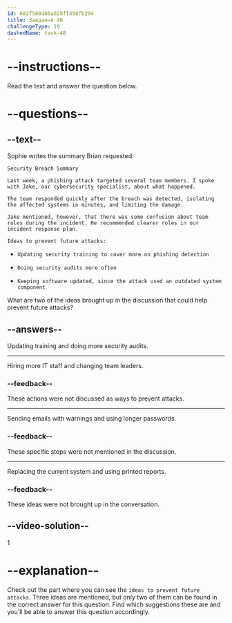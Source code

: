 ```yaml
---
id: 682f500466a028ff450fb294
title: Завдання 48
challengeType: 19
dashedName: task-48
---
```


<!-- READING -->

# --instructions--

Read the text and answer the question below.

# --questions--

## --text--

Sophie writes the summary Brian requested:

`Security Breach Summary`

`Last week, a phishing attack targeted several team members. I spoke with Jake, our cybersecurity specialist, about what happened.`

`The team responded quickly after the breach was detected, isolating the affected systems in minutes, and limiting the damage.`

`Jake mentioned, however, that there was some confusion about team roles during the incident. He recommended clearer roles in our incident response plan.`

`Ideas to prevent future attacks:`

- `Updating security training to cover more on phishing detection`

- `Doing security audits more often`

- `Keeping software updated, since the attack used an outdated system component`

What are two of the ideas brought up in the discussion that could help prevent future attacks?

## --answers--

Updating training and doing more security audits.

---

Hiring more IT staff and changing team leaders.

### --feedback--

These actions were not discussed as ways to prevent attacks.

---

Sending emails with warnings and using longer passwords.

### --feedback--

These specific steps were not mentioned in the discussion.

---

Replacing the current system and using printed reports.

### --feedback--

These ideas were not brought up in the conversation.

## --video-solution--

1

# --explanation--

Check out the part where you can see the `ideas to prevent future attacks`. Three ideas are mentioned, but only two of them can be found in the correct answer for this question. Find which suggestions these are and you'll be able to answer this question accordingly.
